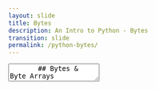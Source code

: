 ```yaml
---
layout: slide
title: Bytes
description: An Intro to Python - Bytes
transition: slide
permalink: /python-bytes/
---
```

<section data-markdown>
    <textarea data-template>
       ## Bytes & Byte Arrays
       
       * Bytes objects are immutable sequences of single bytes. 
       
       * It uses a b prefix with normal string syntax  b'python'. 
       
       ```python
       >>> x = b"Bytes objects are immutable sequences of single bytes" 
       >>> print(x) 
       b'Bytes objects are immutable sequences of single bytes'
       >>>
        
       ```
       ---
       ## bytes()
       * Returns a new "bytes" object 
       * It's range is 0 <= x < 256
       
       * Prints as ASCII characters when displayed.
       
       ```
       Syntax
       
       bytes([source[, encoding[, errors]]])
       
       ```
       ---
       ## bytearray()
       
       * Return a new array of bytes. 
       * The bytearray type is a mutable sequence of integers in the range 0 <= x < 256. 
       
       ```
       Syntax:
       
       bytearray([source[, encoding[, errors]]])
       
       ```
       ---
       ## Converts Bytes to Strings
       
         
       ```
       #create a bytes object
       x = b'El ni\xc3\xb1o come camar\xc3\xb3n' 
       print(x) 
       
       ```
       
       Output:
       
       ```
       b'El ni\xc3\xb1o come camar\xc3\xb3n' 
       
       ```
       ---
       ```
       # create a string using the decode() method of bytes.
        #This method takes an encoding argument, such as UTF-8, and optionally an errors argument.
        x = b'El ni\xc3\xb1o come camar\xc3\xb3n'
        s = x.decode()
        print(type(s))
       print(s) 
       
       ```
       
       
       Output:
       
       ```
       El niño come camarón
       
       ```
   </textarea>
</section>
